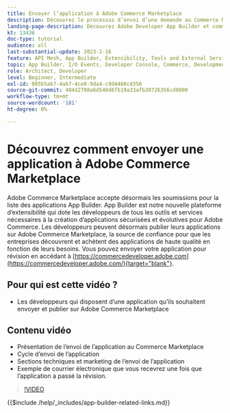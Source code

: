```yaml
---
title: Envoyer l’application à Adobe Commerce Marketplace
description: Découvrez le processus d’envoi d’une demande au Commerce Marketplace.
landing-page-description: Découvrez Adobe Developer App Builder et comment envoyer une application au Commerce Marketplace.
kt: 13436
doc-type: tutorial
audience: all
last-substantial-update: 2023-2-16
feature: API Mesh, App Builder, Extensibility, Tools and External Services
topic: App Builder, I/O Events, Developer Console, Commerce, Development, Integrations
role: Architect, Developer
level: Beginner, Intermediate
exl-id: 085b5a67-4a67-4ce0-9da4-c9d4460cd356
source-git-commit: 404d2708a6d540d6fb19a33afb20726356cd8000
workflow-type: tm+mt
source-wordcount: '181'
ht-degree: 0%

---
```


# Découvrez comment envoyer une application à Adobe Commerce Marketplace

Adobe Commerce Marketplace accepte désormais les soumissions pour la liste des applications App Builder. App Builder est notre nouvelle plateforme d’extensibilité qui dote les développeurs de tous les outils et services nécessaires à la création d’applications sécurisées et évolutives pour Adobe Commerce. Les développeurs peuvent désormais publier leurs applications sur Adobe Commerce Marketplace, la source de confiance pour que les entreprises découvrent et achètent des applications de haute qualité en fonction de leurs besoins. Vous pouvez envoyer votre application pour révision en accédant à [https://commercedeveloper.adobe.com](https://commercedeveloper.adobe.com/){target="blank"}.

## Pour qui est cette vidéo ?

* Les développeurs qui disposent d’une application qu’ils souhaitent envoyer et publier sur Adobe Commerce Marketplace

## Contenu vidéo

* Présentation de l’envoi de l’application au Commerce Marketplace
* Cycle d’envoi de l’application
* Sections techniques et marketing de l’envoi de l’application
* Exemple de courrier électronique que vous recevrez une fois que l’application a passé la révision.

>[!VIDEO](https://video.tv.adobe.com/v/3420313)

{{$include /help/_includes/app-builder-related-links.md}}
